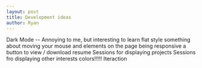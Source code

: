 ```yaml
---
layout: post
title: Development ideas
author: Ryan
---
```

 Dark Mode -- Annoying to me, but interesting to learn
 flat style 
 something about moving your mouse and elements on the page being responsive
 a button to view / download resume
 Sessions for displaying projects
Sessions fro displaying other interests
colors!!!!!
Iteraction